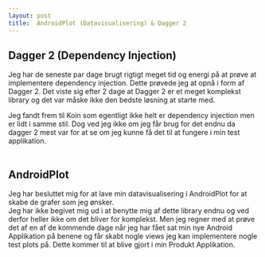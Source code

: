 ```yaml
---
layout: post
title:  AndroidPlot (Datavisualisering) & Dagger 2
---
```


## Dagger 2 (Dependency Injection) <br>
Jeg har de seneste par dage brugt rigtigt meget tid og energi på at prøve at implementere dependency injection. Dette prøvede jeg
at opnå i form af Dagger 2. Det viste sig efter 2 dage at Dagger 2 er et meget komplekst library og det var måske ikke den bedste løsning
at starte med.
<!--more-->
Jeg fandt frem til Koin som egentligt ikke helt er dependency injection men er lidt i samme stil. Dog ved jeg ikke om jeg
får brug for det endnu da dagger 2 mest var for at se om jeg kunne få det til at fungere i min test applikation. <br>
<br>
## AndroidPlot <br>
Jeg har besluttet mig for at lave min datavisualisering i AndroidPlot for at skabe de grafer som jeg ønsker. <br>
Jeg har ikke begivet mig ud i at benytte mig af dette library endnu og ved derfor heller ikke om det bliver for komplekst.
Men jeg regner med at prøve det af en af de kommende dage når jeg har fået sat min nye Android Applikation på benene og får skabt nogle
views jeg kan implementere nogle test plots på. Dette kommer til at blive gjort i min Produkt Applikation. <br>
<br>
